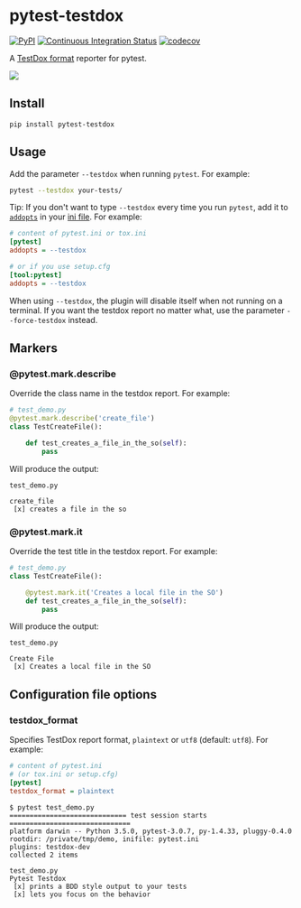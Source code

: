 # pytest-testdox

[![PyPI](https://img.shields.io/pypi/v/pytest-testdox.svg?color=brightgreen)](https://pypi.org/project/pytest-testdox/)
[![Continuous Integration Status](https://github.com/renanivo/pytest-testdox/workflows/Continuous%20Integration/badge.svg)](https://github.com/renanivo/pytest-testdox/actions?query=workflow%3A%22Continuous+Integration%22)
[![codecov](https://codecov.io/gh/renanivo/pytest-testdox/branch/master/graph/badge.svg)](https://codecov.io/gh/renanivo/pytest-testdox)

A [TestDox format](https://en.wikipedia.org/wiki/TestDox) reporter for pytest.

![](https://i.imgur.com/rJRL4x9.png)

## Install

```
pip install pytest-testdox
```

## Usage

Add the parameter `--testdox` when running `pytest`. For example:

```sh
pytest --testdox your-tests/
```

Tip: If you don't want to type `--testdox` every time you run `pytest`, add it
to [`addopts`](https://docs.pytest.org/en/latest/customize.html#confval-addopts)
in your [ini file](https://docs.pytest.org/en/latest/customize.html#initialization-determining-rootdir-and-inifile).
For example:

```ini
# content of pytest.ini or tox.ini
[pytest]
addopts = --testdox

# or if you use setup.cfg
[tool:pytest]
addopts = --testdox
```

When using `--testdox`, the plugin will disable itself when not running on a
terminal. If you want the testdox report no matter what, use the parameter
`--force-testdox` instead.


## Markers

### @pytest.mark.describe

Override the class name in the testdox report. For example:

```python
# test_demo.py
@pytest.mark.describe('create_file')
class TestCreateFile():

    def test_creates_a_file_in_the_so(self):
        pass
```

Will produce the output:

```
test_demo.py

create_file
 [x] creates a file in the so
```

### @pytest.mark.it

Override the test title in the testdox report. For example:

```python
# test_demo.py
class TestCreateFile():

    @pytest.mark.it('Creates a local file in the SO')
    def test_creates_a_file_in_the_so(self):
        pass
```

Will produce the output:


```
test_demo.py

Create File
 [x] Creates a local file in the SO
```

## Configuration file options

### testdox_format

Specifies TestDox report format, `plaintext` or `utf8` (default:
`utf8`). For example:

```ini
# content of pytest.ini
# (or tox.ini or setup.cfg)
[pytest]
testdox_format = plaintext
```

```console
$ pytest test_demo.py
============================= test session starts ==============================
platform darwin -- Python 3.5.0, pytest-3.0.7, py-1.4.33, pluggy-0.4.0
rootdir: /private/tmp/demo, inifile: pytest.ini
plugins: testdox-dev
collected 2 items

test_demo.py
Pytest Testdox
 [x] prints a BDD style output to your tests
 [x] lets you focus on the behavior
```
